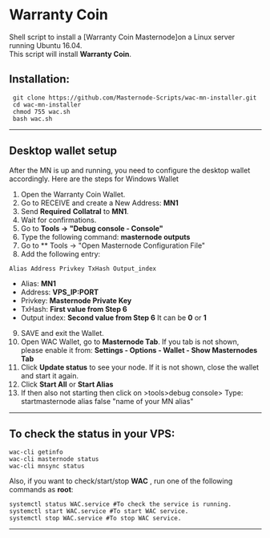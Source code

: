 # Warranty Coin
Shell script to install a [Warranty Coin Masternode]on a Linux server running Ubuntu 16.04.  
This script will install **Warranty Coin**.

## Installation:
```
 git clone https://github.com/Masternode-Scripts/wac-mn-installer.git
 cd wac-mn-installer
 chmod 755 wac.sh
 bash wac.sh
```
***

## Desktop wallet setup

After the MN is up and running, you need to configure the desktop wallet accordingly. Here are the steps for Windows Wallet
1. Open the Warranty Coin Wallet.
2. Go to RECEIVE and create a New Address: **MN1**
3. Send **Required** **Collatral** to **MN1**.
4. Wait for confirmations.
5. Go to **Tools -> "Debug console - Console"**
6. Type the following command: **masternode outputs**
7. Go to  ** Tools -> "Open Masternode Configuration File"
8. Add the following entry:
```
Alias Address Privkey TxHash Output_index
```
* Alias: **MN1**
* Address: **VPS_IP:PORT**
* Privkey: **Masternode Private Key**
* TxHash: **First value from Step 6** 
* Output index:  **Second value from Step 6** It can be **0** or **1**
9. SAVE and exit the Wallet.
10. Open WAC Wallet, go to **Masternode Tab**. If you tab is not shown, please enable it from: **Settings - Options - Wallet - Show Masternodes Tab**
11. Click **Update status** to see your node. If it is not shown, close the wallet and start it again.
10. Click **Start All** or **Start Alias**
11. If then also not starting then click on >tools>debug console> Type: startmasternode alias false "name of your MN alias"

***

## To check the status in your VPS:
```
wac-cli getinfo
wac-cli masternode status
wac-cli mnsync status
```
Also, if you want to check/start/stop **WAC** , run one of the following commands as **root**:
```
systemctl status WAC.service #To check the service is running.
systemctl start WAC.service #To start WAC service.
systemctl stop WAC.service #To stop WAC service.

```
***

